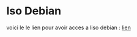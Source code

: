 # Iso Debian

voici le le lien pour avoir acces a liso debian : [lien](https://www.debian.org/distrib/netinst)
